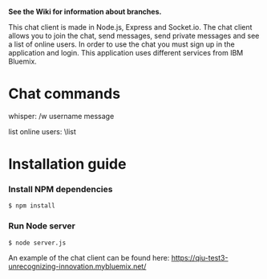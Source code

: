 **See the Wiki for information about branches.**

This chat client is made in Node.js, Express and Socket.io. The chat client allows you to join the chat, send messages, send private messages and see a list of online users. In order to use the chat you must sign up in the application and login. This application uses different services from IBM Bluemix.

# Chat commands

whisper: /w username message

list online users: \list


# Installation guide

### Install NPM dependencies

```
$ npm install
```

### Run Node server

```
$ node server.js
```

An example of the chat client can be found here: https://qiu-test3-unrecognizing-innovation.mybluemix.net/